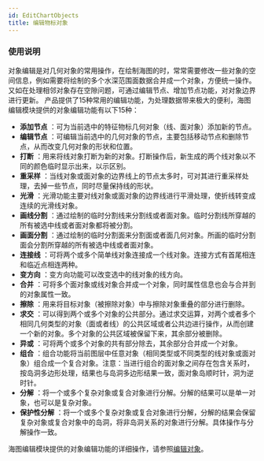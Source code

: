```yaml
---
id: EditChartObjects
title: 编辑物标对象
---
```

### 使用说明

对象编辑是对几何对象的常用操作，在绘制海图的时，常常需要修改一些对象的空间信息，例如需要将绘制的多个水深范围面数据合并成一个对象，方便统一操作。又如在处理相邻对象存在空隙问题，可通过编辑节点、增加节点功能，对对象边界进行更新。
产品提供了15种常用的编辑功能，为处理数据带来极大的便利，海图编辑模块提供的对象编辑功能有以下15种：

  * **添加节点** ：可为当前选中的特征物标几何对象（线、面对象）添加新的节点。
  * **编辑节点** ：可编辑当前选中的几何对象的节点，主要包括移动节点和删除节点，从而改变几何对象的形状和位置。
  * **打断** ：用来将线对象打断为新的对象。打断操作后，新生成的两个线对象以不同的颜色临时显示出来，以示区别。
  * **重采样** ：当线对象或面对象的边界线上的节点太多时，可对其进行重采样处理，去掉一些节点，同时尽量保持线的形状。
  * **光滑** ：光滑功能主要对线对象或面对象的边界线进行平滑处理，使折线转变成连续的光滑线对象。
  * **画线分割** ：通过绘制的临时分割线来分割线或者面对象。临时分割线所穿越的所有被选中线或者面对象都将被分割。
  * **画面分割** ：通过绘制的临时分割面来分割面或者面几何对象。所画的临时分割面会分割所穿越的所有被选中线或者面对象。 
  * **连接线** ：可将两个或多个简单线对象连接成一个线对象。连接方式有首尾相连和临近点相连两种。
  * **变方向** ：变方向功能可以改变选中的线对象的线方向。
  * **合并** ：可将多个面对象或线对象合并成一个对象，同时属性信息也会与合并到的对象属性一致。
  * **擦除** ：用来将目标对象（被擦除对象）中与擦除对象重叠的部分进行删除。
  * **求交** ：可以得到两个或多个对象的公共部分。通过求交运算，对两个或者多个相同几何类型的对象（面或者线）的公共区域或者公共边进行操作，从而创建一个新的对象。多个对象的公共区域被保留下来，其余部分被删除。
  * **异或** ：可将两个或多个对象的共有部分除去，其余部分合并成一个对象。
  * **组合** ：组合功能将当前图层中任意对象（相同类型或不同类型的线对象或面对象）组合成一个复合对象。注意：当进行组合的面对象之间存在包含关系时，按岛洞多边形处理，结果也与岛洞多边形结果一致，面对象岛顺时针，洞为逆时针。
  * **分解** ：将一个或多个复杂对象或复合对象进行分解。分解的结果可以是单一对象，也可以是复杂对象。
  * **保护性分解** ：将一个或多个复杂对象或复合对象进行分解，分解的结果会保留复杂对象或复合对象中的岛洞，将非岛洞关系的对象进行分解。具体操作与分解操作一致。

海图编辑模块提供的对象编辑功能的详细操作，请参照[编辑对象](../../../DataProcessing/Objects/EditObjects/EdittingGeometry)。
